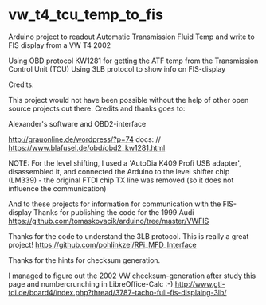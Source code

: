 # vw_t4_tcu_temp_to_fis
Arduino project to readout Automatic Transmission Fluid Temp and write to FIS display from a VW T4 2002

Using OBD protocol KW1281 for getting the ATF temp from the Transmission Control Unit (TCU)
  Using 3LB protocol to show info on FIS-display

Credits:

  This project would not have been possible without the help of other open source projects out there.
  Credits and thanks goes to:

Alexander's software and OBD2-interface
  
http://grauonline.de/wordpress/?p=74
docs: // https://www.blafusel.de/obd/obd2_kw1281.html

NOTE: For the level shifting, I used a 'AutoDia K409 Profi USB adapter', disassembled it,
    and connected the Arduino to the level shifter chip (LM339) - the original FTDI chip TX line
    was removed (so it does not influence the communication)

And to these projects for information for communication with the FIS-display
  Thanks for publishing the code for the 1999 Audi
  https://github.com/tomaskovacik/arduino/tree/master/VWFIS

Thanks for the code to understand the 3LB protocol. This is really a great project!
  https://github.com/pohlinkzei/RPi_MFD_Interface

Thanks for the hints for checksum generation.

I managed to figure out the 2002 VW checksum-generation after study this page and numbercrunching in LibreOffice-Calc :-)
  http://www.gti-tdi.de/board4/index.php?thread/3787-tacho-full-fis-displaing-3lb/

